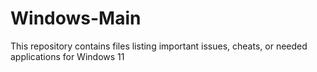 # Windows-Main
This repository contains files listing important issues, cheats, or needed applications for Windows 11 

